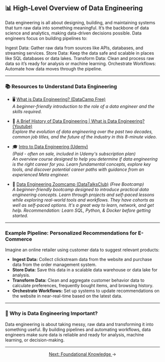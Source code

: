 ## 📊 High-Level Overview of Data Engineering

Data engineering is all about designing, building, and maintaining systems that turn raw data into something meaningful. It’s the backbone of data science and analytics, making data-driven decisions possible.
Data engineers focus on building pipelines to:

Ingest Data: Gather raw data from sources like APIs, databases, and streaming services.
Store Data: Keep the data safe and scalable in places like SQL databases or data lakes.
Transform Data: Clean and process raw data so it’s ready for analysis or machine learning.
Orchestrate Workflows: Automate how data moves through the pipeline.

---

### 📚 Resources to Understand Data Engineering

- 🖥️ <a href="https://www.datacamp.com/blog/what-is-data-engineering" target="_blank" rel="noopener noreferrer">What is Data Engineering? (DataCamp Free)</a>  
  *A beginner-friendly introduction to the role of a data engineer and the skills required.*  

- 🎥 <a href="https://www.youtube.com/watch?v=NmWtdM0vqzY&list=PLy4OcwImJzBKg3rmROyI_CBBAYlQISkOO" target="_blank" rel="noopener noreferrer">A Brief History of Data Engineering | What is Data Engineering? (Youtube)</a>  
  *Explore the evolution of data engineering over the past two decades, common job titles, and the future of the industry in this 8-minute video.*  

- 🎓 <a href="https://www.udemy.com/course/intro-to-data-engineering" target="_blank" rel="noopener noreferrer">Intro to Data Engineering (Udemy)</a>  
  *(Paid - often on sale, included in Udemy's subscription plan)*  
  *An overview course designed to help you determine if data engineering is the right career for you. Learn fundamental concepts, explore key tools, and discover potential career paths with guidance from an experienced Meta engineer.*  

- 🚀 <a href="https://github.com/DataTalksClub/data-engineering-zoomcamp" target="_blank" rel="noopener noreferrer">Data Engineering Zoomcamp (DataTalksClub)</a> *(Free Bootcamp)*  
  *A beginner-friendly bootcamp designed to introduce practical data engineering concepts. Learn through projects and self-paced lessons while exploring real-world tools and workflows. They have cohorts as well as self-paced options. It's a great way to learn, network, and get help. Recommendation: Learn SQL, Python, & Docker before getting started.*  

---

### Example Pipeline: Personalized Recommendations for E-Commerce

Imagine an online retailer using customer data to suggest relevant products:
- **Ingest Data:** Collect clickstream data from the website and purchase data from the order management system.
- **Store Data:** Save this data in a scalable data warehouse or data lake for analysis.
- **Transform Data:** Clean and aggregate customer behavior data to calculate preferences, frequently bought items, and browsing history.
- **Orchestrate Workflows:** Set up systems to update recommendations on the website in near-real-time based on the latest data.

---

### 🎯 Why is Data Engineering Important?

Data engineering is about taking messy, raw data and transforming it into something useful. By building pipelines and automating workflows, data engineers make sure data is reliable and ready for analysis, machine learning, or decision-making.

---

<p align="center">
<a href="../02_foundations/README.md">Next: Foundational Knowledge </a>→
</p>



